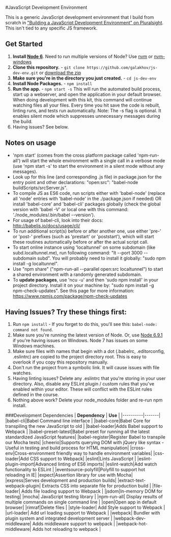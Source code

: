 #JavaScript Development Environment

This is a generic JavaScript development environment that I build from scratch in ["Building a JavaScript Development Environment" on Pluralsight](https://app.pluralsight.com/library/courses/javascript-development-environment/table-of-contents). This isn't tied to any specific JS framework.

## Get Started
1. **Install [Node 6](https://nodejs.org)**. Need to run multiple versions of Node? Use [nvm](https://github.com/creationix/nvm) or [nvm-windows](https://github.com/coreybutler/nvm-windows)
2. **Clone this repository.** - `git clone https://github.com/galakhov/js-dev-env.git` or [download the zip](https://github.com/galakhov/js-dev-env/archive/master.zip)
3. **Make sure you're in the directory you just created.** - `cd js-dev-env`
4. **Install Node Packages.** - `npm install`
5. **Run the app.** - `npm start -s`
This will run the automated build process, start up a webserver, and open the application in your default browser. When doing development with this kit, this command will continue watching files all your files. Every time you hit save the code is rebuilt, linting runs, and tests run automatically. Note: The -s flag is optional. It enables silent mode which suppresses unnecessary messages during the build.
6. Having issues? See below.

## Notes on usage
- 'npm start' (comes from the cross platform package called 'npm-run-all') will start the whole environment with a single call in a verbose mode (use 'npm start -s' to start the environment in a silent mode without any messages).
- Look up for this line (and corresponding .js file) in package.json for the entry point and other declarations: "open:src": "babel-node buildScripts/srcServer.js".
- To compile JS as ES6 code, run scripts either with 'babel-node' (replace all 'node' entries with 'babel-node' in the ./package.json if needed) OR install 'babel-core' and 'babel-cli' packages globally (check the global version with 'babel -V' or local one with this command: './node_modules/.bin/babel --version').
- For usage of babel-cli, look into their docs: http://babeljs.io/docs/usage/cli/
- To run additional script(s) before or after another one, use either 'pre-' or 'post-' prefixes (such as 'prestart' or 'poststart'), which will start these routines automatically before or after the actual script call.
- To start online instance using 'localtunnel' on some subdomain (like subd.localtunnel.me), run following command: "lt --port 3000 --subdomain subd". You will probably need to install it globally: "sudo npm install -g localtunnel".
- Use "npm share" ("npm-run-all --parallel open:src localtunnel") to start a shared environment with a randomly generated subdomain.
- To **update packages**, use 'ncu -u' and then 'sudo npm install' in your project directory. Install it on your machine by: "sudo npm install -g npm-check-updates". See this page for more information: https://www.npmjs.com/package/npm-check-updates


## Having Issues? Try these things first:
1. Run `npm install` - If you forget to do this, you'll see this: `babel-node: command not found`.
2. Make sure you're running the latest version of Node. Or, use [Node 6.9.1](https://nodejs.org/en/download/releases/) if you're having issues on Windows. Node 7 has issues on some Windows machines.
3. Make sure files with names that begin with a dot (.babelrc, .editorconfig, .eslintrc) are copied to the project directory root. This is easy to overlook if you copy this repository manually.
4. Don't run the project from a symbolic link. It will cause issues with file watches.
5. Having linting issues? Delete any .eslintrc that you're storing in your user directory. Also, disable any ESLint plugin / custom rules that you've enabled within your editor. These will conflict with the ESLint rules defined in the course.
6. Nothing above work? Delete your node_modules folder and re-run npm install.

###Development Dependencies
| **Dependency** | **Use** |
|----------|-------|
|babel-cli|Babel Command line interface |
|babel-core|Babel Core for transpiling the new JavaScript to old |
|babel-loader|Adds Babel support to Webpack |
|babel-preset-latest|Babel preset for running all the latest standardized JavaScript features|
|babel-register|Register Babel to transpile our Mocha tests|
|cheerio|Supports querying DOM with jQuery like syntax - Useful in testing and build process for HTML manipulation|
|cross-env|Cross-environment friendly way to handle environment variables|
|css-loader|Add CSS support to Webpack|
|eslint|Lints JavaScript |
|eslint-plugin-import|Advanced linting of ES6 imports|
|eslint-watch|Add watch functionality to ESLint |
|eventsource-polyfill|Polyfill to support hot reloading in IE|
|expect|Assertion library for use with Mocha|
|express|Serves development and production builds|
|extract-text-webpack-plugin| Extracts CSS into separate file for production build |
|file-loader| Adds file loading support to Webpack |
|jsdom|In-memory DOM for testing|
|mocha| JavaScript testing library |
|npm-run-all| Display results of multiple commands on single command line |
|open|Open app in default browser|
|rimraf|Delete files |
|style-loader| Add Style support to Webpack |
|url-loader| Add url loading support to Webpack |
|webpack| Bundler with plugin system and integrated development server |
|webpack-dev-middleware| Adds middleware support to webpack |
|webpack-hot-middleware| Adds hot reloading to webpack |
